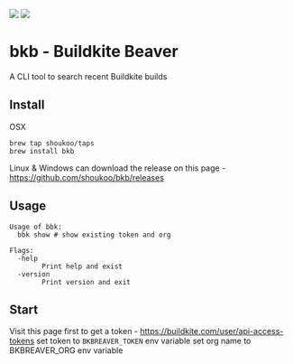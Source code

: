 <img src="https://github.com/shoukoo/bkb/workflows/build/badge.svg" class="image mod-full-width" /> <img src="https://img.shields.io/github/v/release/shoukoo/bkb?sort=semver" class="image mod-full-width" />

# bkb - Buildkite Beaver
A CLI tool to search recent Buildkite builds

## Install
OSX
```
brew tap shoukoo/taps
brew install bkb
```
Linux & Windows can download the release on this page - https://github.com/shoukoo/bkb/releases

## Usage
```
Usage of bbk:
  bbk show # show existing token and org

Flags:
  -help
        Print help and exist
  -version
        Print version and exit
```

## Start
Visit this page first to get a token - https://buildkite.com/user/api-access-tokens 
set token to `BKBREAVER_TOKEN` env variable
set org name to BKBREAVER_ORG env variable

